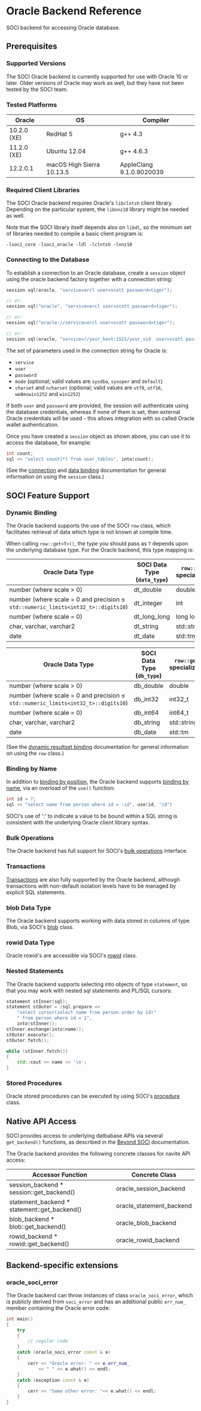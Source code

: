 # Oracle Backend Reference

SOCI backend for accessing Oracle database.

## Prerequisites

### Supported Versions

The SOCI Oracle backend is currently supported for use with Oracle 10 or later.
Older versions of Oracle may work as well, but they have not been tested by the SOCI team.

### Tested Platforms

|Oracle|OS|Compiler|
|--- |--- |--- |
|10.2.0 (XE)|RedHat 5|g++ 4.3|
|11.2.0 (XE)|Ubuntu 12.04|g++ 4.6.3|
|12.2.0.1|macOS High Sierra 10.13.5|AppleClang 9.1.0.9020039|

### Required Client Libraries

The SOCI Oracle backend requires Oracle's `libclntsh` client library. Depending on the particular system, the `libnnz10` library might be needed as well.

Note that the SOCI library itself depends also on `libdl`, so the minimum set of libraries needed to compile a basic client program is:

```console
-lsoci_core -lsoci_oracle -ldl -lclntsh -lnnz10
```

### Connecting to the Database

To establish a connection to an Oracle database, create a `session` object using the oracle backend factory together with a connection string:

```cpp
session sql(oracle, "service=orcl user=scott password=tiger");

// or:
session sql("oracle", "service=orcl user=scott password=tiger");

// or:
session sql("oracle://service=orcl user=scott password=tiger");

// or:
session sql(oracle, "service=//your_host:1521/your_sid  user=scott password=tiger");
```

The set of parameters used in the connection string for Oracle is:

* `service`
* `user`
* `password`
* `mode` (optional; valid values are `sysdba`, `sysoper` and `default`)
* `charset` and `ncharset` (optional; valid values are `utf8`, `utf16`, `we8mswin1252` and `win1252`)

If both `user` and `password` are provided, the session will authenticate using the database credentials, whereas if none of them is set, then external Oracle credentials will be used - this allows integration with so called Oracle wallet authentication.

Once you have created a `session` object as shown above, you can use it to access the database, for example:

```cpp
int count;
sql << "select count(*) from user_tables", into(count);
```

(See the [connection](../connections.md) and [data binding](../binding.md) documentation for general information on using the `session` class.)

## SOCI Feature Support

### Dynamic Binding

The Oracle backend supports the use of the SOCI `row` class, which facilitates retrieval of data which type is not known at compile time.

When calling `row::get<T>()`, the type you should pass as `T` depends upon the underlying database type. For the Oracle backend, this type mapping is:

| Oracle Data Type                                                                  | SOCI Data Type (`data_type`) | `row::get<T>` specializations |
| --------------------------------------------------------------------------------- | ---------------------------- | ----------------------------- |
| number (where scale > 0)                                                          | dt_double                    | double                        |
| number (where scale = 0 and precision ≤ `std::numeric_limits<int32_t>::digits10`) | dt_integer                   | int                           |
| number (where scale = 0)                                                          | dt_long_long                 | long long                     |
| char, varchar, varchar2                                                           | dt_string                    | std::string                   |
| date                                                                              | dt_date                      | std::tm                       |

| Oracle Data Type                                                                  | SOCI Data Type (`db_type`)   | `row::get<T>` specializations |
| --------------------------------------------------------------------------------- | ---------------------------- | ----------------------------- |
| number (where scale > 0)                                                          | db_double                    | double                        |
| number (where scale = 0 and precision ≤ `std::numeric_limits<int32_t>::digits10`) | db_int32                     | int32_t                       |
| number (where scale = 0)                                                          | db_int64                     | int64_t                       |
| char, varchar, varchar2                                                           | db_string                    | std::string                   |
| date                                                                              | db_date                      | std::tm                       |

(See the [dynamic resultset binding](../types.md#dynamic-binding) documentation for general information on using the `row` class.)

### Binding by Name

In addition to [binding by position](../binding.md#binding-by-position), the Oracle backend supports [binding by name](../binding.md#binding-by-name), via an overload of the `use()` function:

```cpp
int id = 7;
sql << "select name from person where id = :id", use(id, "id")
```

SOCI's use of ':' to indicate a value to be bound within a SQL string is
consistent with the underlying Oracle client library syntax.

### Bulk Operations

The Oracle backend has full support for SOCI's [bulk operations](../binding.md#bulk-operations) interface.

### Transactions

[Transactions](../statements.md#transactions) are also fully supported by
the Oracle backend, although transactions with non-default isolation levels
have to be managed by explicit SQL statements.

### blob Data Type

The Oracle backend supports working with data stored in columns of type Blob, via SOCI's [blob](../lobs.md) class.

### rowid Data Type

Oracle rowid's are accessible via SOCI's [rowid](../api/client.md#class-rowid) class.

### Nested Statements

The Oracle backend supports selecting into objects of type `statement`, so that you may work with nested sql statements and PL/SQL cursors:

```cpp
statement stInner(sql);
statement stOuter = (sql.prepare <<
    "select cursor(select name from person order by id)"
    " from person where id = 1",
    into(stInner));
stInner.exchange(into(name));
stOuter.execute();
stOuter.fetch();

while (stInner.fetch())
{
    std::cout << name << '\n';
}
```

### Stored Procedures

Oracle stored procedures can be executed by using SOCI's [procedure](../procedures.md) class.

## Native API Access

SOCI provides access to underlying datbabase APIs via several `get_backend()` functions, as described in the [Beyond SOCI](../beyond.md) documentation.

The Oracle backend provides the following concrete classes for navite API access:

|Accessor Function|Concrete Class|
|--- |--- |
|session_backend * session::get_backend()|oracle_session_backend|
|statement_backend * statement::get_backend()|oracle_statement_backend|
|blob_backend * blob::get_backend()|oracle_blob_backend|
|rowid_backend * rowid::get_backend()|oracle_rowid_backend|

## Backend-specific extensions

### oracle_soci_error

The Oracle backend can throw instances of class `oracle_soci_error`, which is publicly derived from `soci_error` and has an additional public `err_num_` member containing the Oracle error code:

```cpp
int main()
{
    try
    {
        // regular code
    }
    catch (oracle_soci_error const & e)
    {
        cerr << "Oracle error: " << e.err_num_
            << " " << e.what() << endl;
    }
    catch (exception const & e)
    {
        cerr << "Some other error: "<< e.what() << endl;
    }
}
```
